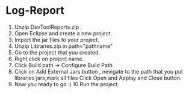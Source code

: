 # Log-Report 
1. Unzip DevToolReports.zip .
2. Open Eclipse and create a new project.
3. Import the jar files to your project.
4. Unzip Libraries.zip in path="pathname"
5. Go to the project that you created.
6. Right click on project name.
7. Click Build path -> Configure Build Path 
8. Click on Add External Jars button , nevigate to the path that you put libraries jars,mark all files Click Open and 
   Applay and Close button.
9. Now you ready to go :)
10.Run the project.
